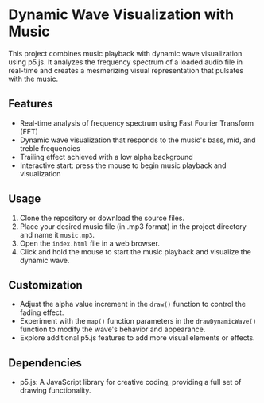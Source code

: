 # Dynamic Wave Visualization with Music

This project combines music playback with dynamic wave visualization using p5.js. It analyzes the frequency spectrum of a loaded audio file in real-time and creates a mesmerizing visual representation that pulsates with the music.

## Features
- Real-time analysis of frequency spectrum using Fast Fourier Transform (FFT)
- Dynamic wave visualization that responds to the music's bass, mid, and treble frequencies
- Trailing effect achieved with a low alpha background
- Interactive start: press the mouse to begin music playback and visualization

## Usage
1. Clone the repository or download the source files.
2. Place your desired music file (in .mp3 format) in the project directory and name it `music.mp3`.
3. Open the `index.html` file in a web browser.
4. Click and hold the mouse to start the music playback and visualize the dynamic wave.

## Customization
- Adjust the alpha value increment in the `draw()` function to control the fading effect.
- Experiment with the `map()` function parameters in the `drawDynamicWave()` function to modify the wave's behavior and appearance.
- Explore additional p5.js features to add more visual elements or effects.

## Dependencies
- p5.js: A JavaScript library for creative coding, providing a full set of drawing functionality.
